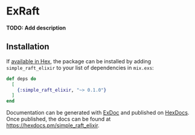 # ExRaft

**TODO: Add description**

## Installation

If [available in Hex](https://hex.pm/docs/publish), the package can be installed
by adding `simple_raft_elixir` to your list of dependencies in `mix.exs`:

```elixir
def deps do
  [
    {:simple_raft_elixir, "~> 0.1.0"}
  ]
end
```

Documentation can be generated with [ExDoc](https://github.com/elixir-lang/ex_doc)
and published on [HexDocs](https://hexdocs.pm). Once published, the docs can
be found at <https://hexdocs.pm/simple_raft_elixir>.

